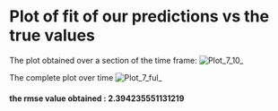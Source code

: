 # Plot of fit of our predictions vs the true values

The plot obtained over a section of the time frame: 
![Plot_7_10_](https://user-images.githubusercontent.com/76472249/228489536-2723708a-47f4-452b-bee0-1f30136f765a.png)

The complete plot over time
![Plot_7_ful_](https://user-images.githubusercontent.com/76472249/228489557-1b3b20a3-d3c0-4f44-b55a-97859e78c07b.png)

#### the rmse value obtained : 2.394235551131219 
